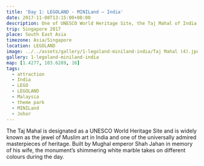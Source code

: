 ```yaml
---
title: 'Day 1: LEGOLAND - MINILand – India'
date: 2017-11-08T13:15:00+08:00
description: One of UNESCO World Heritage Site, the Taj Mahal of India built with LEGO® bricks, with the complete detailing of the the mosque and its gardens.
trip: Singapore 2017
place: South East Asia
timezone: Asia/Singapore
location: LEGOLAND
image: ../../assets/gallery/1-legoland-miniland-india/Taj Mahal (4).jpeg
gallery: 1-legoland-miniland-india
map: [1.4277, 103.6289, 16]
tags:
  - attraction
  - India
  - LEGO
  - LEGOLAND
  - Malaysia
  - theme park
  - MINILand
  - Johor
---
```


The Taj Mahal is designated as a UNESCO World Heritage Site and is widely known as the jewel of Muslim art in India and one of the universally admired masterpieces of heritage. Built by Mughal emperor Shah Jahan in memory of his wife, the monument’s shimmering white marble takes on different colours during the day.
